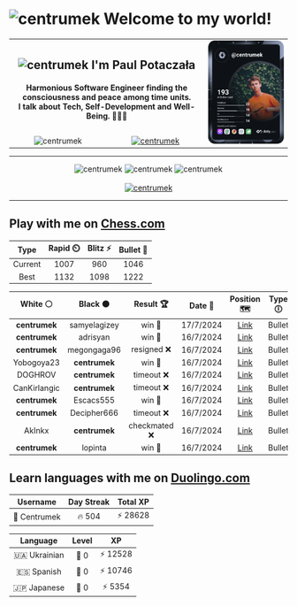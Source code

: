 <h1>
  <img
    src="https://emojis.slackmojis.com/emojis/images/1531849430/4246/blob-sunglasses.gif"
    width="30"
    alt="centrumek"
  />
  Welcome to my world!
</h1>

<table>
  <tbody>
    <tr>
      <td align="center" width="70%" colspan="2">
        <h2>
          <img
            src="https://raw.githubusercontent.com/MartinHeinz/MartinHeinz/master/wave.gif"
            width="30px"
            alt="centrumek"
          />
          I'm Paul Potaczała
        </h2>
        <h4>
          Harmonious Software Engineer finding the consciousness and peace among time units.
          <br/>
          I talk about Tech, Self-Development and Well-Being. 🌿🧘🚀
        </h4>
      </td>
      <td width="30%" rowspan="2">
        <a href="https://app.daily.dev/centrumek">
          <img
            src="./devcard.svg"
            alt="centrumek"
          />
        </a>
      </td>
    </tr>
    <tr align="center">
      <td>
        <img
          src="https://komarev.com/ghpvc/?username=centrumek&label=visitors&color=0e75b6&style=flat"
          alt="centrumek"
        >
      </td>
      <td>
        <a href="https://stackoverflow.com/users/14496012/centrumek">
          <img
            src="https://stackoverflow.com/users/flair/14496012.png?theme=dark"
            alt="centrumek"
          >
        </a>
      </td>
    </tr>
  </tbody>
</table>

---
<div align="center">
  <img 
    src="https://github-readme-stats.vercel.app/api?username=centrumek&show_icons=true&count_private=true&theme=dark&hide_border=true&hide=issues,contribs&bg_color=00000000"
    alt="centrumek"
  />
  <img
    src="https://github-readme-stats.vercel.app/api/top-langs/?username=centrumek&layout=compact&hide_border=true&theme=dark&bg_color=00000000&langs_count=6&exclude_repo=air-statistic-app"
    alt="centrumek"
  />
  <img 
    src="https://github-readme-streak-stats.herokuapp.com?user=centrumek&theme=dark&hide_border=true&background=FFFFFF00"
    alt="centrumek"
  />
  <br/>
  <br/>
  <a href="https://www.buymeacoffee.com/centrumek">
    <img
      src="https://cdn.buymeacoffee.com/buttons/v2/default-orange.png"
      height="50"
      width="210"
      alt="centrumek"
    />
  </a>
</div>

---

## Play with me on [Chess.com](https://www.chess.com/member/centrumek)

<div align="center">
<!--START_SECTION:chessStats-->
<!-- Automatically generated with https://github.com/Balastrong/chess-stats-action -->

| Type | Rapid ⏲️ | Blitz ⚡ | Bullet 🔫 |
|:---:|:---:|:---:|:---:|
| Current | 1007 | 960 | 1046 |
| Best | 1132 | 1098 | 1222 |

| White ⚪ | Black ⚫ | Result 🏆 | Date 📅 | Position 🗺️ | Type 🕕 |
|:---:|:---:|:---:|:---:|:---:|:---:|
| **centrumek** | samyelagizey | win 🥇 | 17/7/2024 | <a href="http://www.ee.unb.ca/cgi-bin/tervo/fen.pl?select=r4r2/8/2k2b2/p1p1p2n/3pP1pP/3Pq1P1/K3B3/2N5 b - -">Link</a> | Bullet |
| **centrumek** | adrisyan | win 🥇 | 16/7/2024 | <a href="http://www.ee.unb.ca/cgi-bin/tervo/fen.pl?select=7r/7p/pk3bp1/1pB1n3/6P1/P4PK1/6BP/2R5 b - -">Link</a> | Bullet |
| **centrumek** | megongaga96 | resigned ❌ | 16/7/2024 | <a href="http://www.ee.unb.ca/cgi-bin/tervo/fen.pl?select=7k/p6p/3p3P/3r4/5K2/8/8/1q6 w - -">Link</a> | Bullet |
| Yobogoya23 | **centrumek** | win 🥇 | 16/7/2024 | <a href="http://www.ee.unb.ca/cgi-bin/tervo/fen.pl?select=4R3/Bbk3pp/2p1Bp1n/1p6/8/2P5/P1P2PPP/3r2K1 w - -">Link</a> | Bullet |
| DOGHROV | **centrumek** | timeout ❌ | 16/7/2024 | <a href="http://www.ee.unb.ca/cgi-bin/tervo/fen.pl?select=8/8/8/5k1p/4N2r/4qPpP/6K1/8 b - -">Link</a> | Bullet |
| CanKirlangic | **centrumek** | timeout ❌ | 16/7/2024 | <a href="http://www.ee.unb.ca/cgi-bin/tervo/fen.pl?select=3R4/8/8/8/2P1k3/8/P7/6K1 b - -">Link</a> | Bullet |
| **centrumek** | Escacs555 | win 🥇 | 16/7/2024 | <a href="http://www.ee.unb.ca/cgi-bin/tervo/fen.pl?select=8/R4pk1/P3b3/8/4K3/7p/r7/8 b - -">Link</a> | Bullet |
| **centrumek** | Decipher666 | timeout ❌ | 16/7/2024 | <a href="http://www.ee.unb.ca/cgi-bin/tervo/fen.pl?select=2rq1rk1/1p3pp1/7p/4P1P1/1p1p1P2/3Q4/PP6/R3K2R w KQ -">Link</a> | Bullet |
| AkInkx | **centrumek** | checkmated ❌ | 16/7/2024 | <a href="http://www.ee.unb.ca/cgi-bin/tervo/fen.pl?select=8/8/p2Q4/kp3K2/1Q6/8/8/8 b - -">Link</a> | Bullet |
| **centrumek** | lopinta | win 🥇 | 16/7/2024 | <a href="http://www.ee.unb.ca/cgi-bin/tervo/fen.pl?select=8/5p1k/7p/p2Pp3/q2pPPP1/4b2P/2R1K1B1/8 b - -">Link</a> | Bullet |

<!--END_SECTION:chessStats-->
</div>

## Learn languages with me on [Duolingo.com](https://www.duolingo.com/profile/Centrumek)

<div align="center">
<!--START_SECTION:duolingoStats-->
<!-- Automatically generated with https://github.com/centrumek/duolingo-readme-stats-->

| Username | Day Streak | Total XP |
|:---:|:---:|:---:|
| 👤 Centrumek | 🔥 504 | ⚡ 28628 |

| Language | Level | XP |
|:---:|:---:|:---:|
| 🇺🇦 Ukrainian | 👑 0 | ⚡ 12528 |
| 🇪🇸 Spanish | 👑 0 | ⚡ 10746 |
| 🇯🇵 Japanese | 👑 0 | ⚡ 5354 |

<!--END_SECTION:duolingoStats-->
</div>
<!--
**centrumek/centrumek** is a ✨ _special_ ✨ repository because its `README.md` (this file) appears on your GitHub profile.

Here are some ideas to get you started:

- 🔭 I’m currently working on ...
- 🌱 I’m currently learning ...
- 👯 I’m looking to collaborate on ...
- 🤔 I’m looking for help with ...
- 💬 Ask me about ...
- 📫 How to reach me: ...
- 😄 Pronouns: ...
- ⚡ Fun fact: ...
-->
